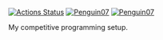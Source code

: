 [![Actions Status](https://github.com/fffelix-huang/CP-stuff/workflows/verify/badge.svg)](https://github.com/fffelix-huang/CP-stuff/actions)
[![Penguin07](https://img.shields.io/endpoint?url=https%3A%2F%2Fatcoder-badges.now.sh%2Fapi%2Fatcoder%2Fjson%2FPenguin07)](https://atcoder.jp/users/Penguin07)
[![Penguin07](https://img.shields.io/endpoint?url=https%3A%2F%2Fatcoder-badges.now.sh%2Fapi%2Fcodeforces%2Fjson%2FPenguin07)](https://codeforces.com/profile/Penguin07)

My competitive programming setup.
